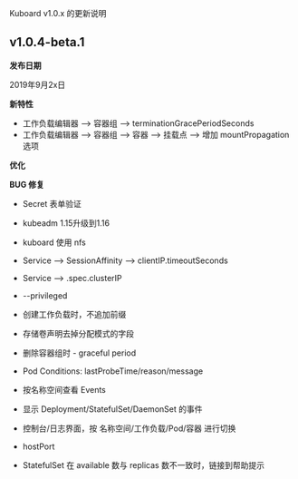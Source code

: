 Kuboard v1.0.x 的更新说明

## v1.0.4-beta.1

**发布日期**

2019年9月2x日

**新特性**

* 工作负载编辑器 --> 容器组 --> terminationGracePeriodSeconds
* 工作负载编辑器 --> 容器组 --> 容器 --> 挂载点 --> 增加 mountPropagation 选项

**优化**


**BUG 修复**
* Secret 表单验证



* kubeadm 1.15升级到1.16
* kuboard 使用 nfs


* Service --> SessionAffinity
              --> clientIP.timeoutSeconds
* Service --> .spec.clusterIP
* --privileged

* 创建工作负载时，不追加前缀
* 存储卷声明去掉分配模式的字段
* 删除容器组时 - graceful period
* Pod Conditions: lastProbeTime/reason/message
* 按名称空间查看 Events
* 显示 Deployment/StatefulSet/DaemonSet 的事件
* 控制台/日志界面，按 名称空间/工作负载/Pod/容器 进行切换
* hostPort
* StatefulSet 在 available 数与 replicas 数不一致时，链接到帮助提示
